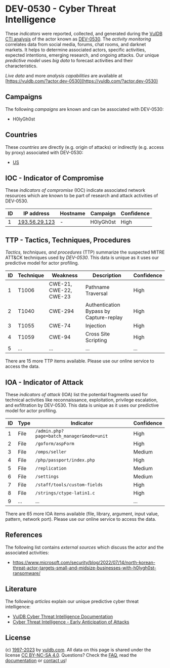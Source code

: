 # DEV-0530 - Cyber Threat Intelligence

These _indicators_ were reported, collected, and generated during the [VulDB CTI analysis](https://vuldb.com/?kb.cti) of the actor known as [DEV-0530](https://vuldb.com/?actor.dev-0530). The _activity monitoring_ correlates data from social media, forums, chat rooms, and darknet markets. It helps to determine associated actors, specific activities, expected intentions, emerging research, and ongoing attacks. Our unique _predictive model_ uses _big data_ to forecast activities and their characteristics.

_Live data_ and more _analysis capabilities_ are available at [https://vuldb.com/?actor.dev-0530](https://vuldb.com/?actor.dev-0530)

## Campaigns

The following _campaigns_ are known and can be associated with DEV-0530:

* H0lyGh0st

## Countries

These _countries_ are directly (e.g. origin of attacks) or indirectly (e.g. access by proxy) associated with DEV-0530:

* [US](https://vuldb.com/?country.us)

## IOC - Indicator of Compromise

These _indicators of compromise_ (IOC) indicate associated network resources which are known to be part of research and attack activities of DEV-0530.

ID | IP address | Hostname | Campaign | Confidence
-- | ---------- | -------- | -------- | ----------
1 | [193.56.29.123](https://vuldb.com/?ip.193.56.29.123) | - | H0lyGh0st | High

## TTP - Tactics, Techniques, Procedures

_Tactics, techniques, and procedures_ (TTP) summarize the suspected MITRE ATT&CK techniques used by _DEV-0530_. This data is unique as it uses our predictive model for actor profiling.

ID | Technique | Weakness | Description | Confidence
-- | --------- | -------- | ----------- | ----------
1 | T1006 | CWE-21, CWE-22, CWE-23 | Pathname Traversal | High
2 | T1040 | CWE-294 | Authentication Bypass by Capture-replay | High
3 | T1055 | CWE-74 | Injection | High
4 | T1059 | CWE-94 | Cross Site Scripting | High
5 | ... | ... | ... | ...

There are 15 more TTP items available. Please use our online service to access the data.

## IOA - Indicator of Attack

These _indicators of attack_ (IOA) list the potential fragments used for technical activities like reconnaissance, exploitation, privilege escalation, and exfiltration by DEV-0530. This data is unique as it uses our predictive model for actor profiling.

ID | Type | Indicator | Confidence
-- | ---- | --------- | ----------
1 | File | `/admin.php?page=batch_manager&mode=unit` | High
2 | File | `/goform/aspForm` | High
3 | File | `/omps/seller` | Medium
4 | File | `/php/passport/index.php` | High
5 | File | `/replication` | Medium
6 | File | `/settings` | Medium
7 | File | `/staff/tools/custom-fields` | High
8 | File | `/strings/ctype-latin1.c` | High
9 | ... | ... | ...

There are 65 more IOA items available (file, library, argument, input value, pattern, network port). Please use our online service to access the data.

## References

The following list contains _external sources_ which discuss the actor and the associated activities:

* https://www.microsoft.com/security/blog/2022/07/14/north-korean-threat-actor-targets-small-and-midsize-businesses-with-h0lygh0st-ransomware/

## Literature

The following _articles_ explain our unique predictive cyber threat intelligence:

* [VulDB Cyber Threat Intelligence Documentation](https://vuldb.com/?kb.cti)
* [Cyber Threat Intelligence - Early Anticipation of Attacks](https://www.scip.ch/en/?labs.20201022)

## License

(c) [1997-2023](https://vuldb.com/?kb.changelog) by [vuldb.com](https://vuldb.com/?kb.about). All data on this page is shared under the license [CC BY-NC-SA 4.0](https://creativecommons.org/licenses/by-nc-sa/4.0/). Questions? Check the [FAQ](https://vuldb.com/?kb.faq), read the [documentation](https://vuldb.com/?kb) or [contact us](https://vuldb.com/?contact)!
